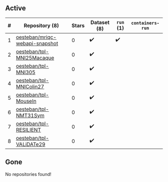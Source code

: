 ## Active
| # | Repository (8) | Stars | Dataset (8) | `run` (1) | `containers-run` |
| --- | --- | --- | --- | --- | --- |
| 1 | [oesteban/mriqc-webapi-snapshot](https://github.com/oesteban/mriqc-webapi-snapshot) | 0 | :heavy_check_mark: | :heavy_check_mark: |  |
| 2 | [oesteban/tpl-MNI25Macaque](https://github.com/oesteban/tpl-MNI25Macaque) | 0 | :heavy_check_mark: |  |  |
| 3 | [oesteban/tpl-MNI305](https://github.com/oesteban/tpl-MNI305) | 0 | :heavy_check_mark: |  |  |
| 4 | [oesteban/tpl-MNIColin27](https://github.com/oesteban/tpl-MNIColin27) | 0 | :heavy_check_mark: |  |  |
| 5 | [oesteban/tpl-MouseIn](https://github.com/oesteban/tpl-MouseIn) | 0 | :heavy_check_mark: |  |  |
| 6 | [oesteban/tpl-NMT31Sym](https://github.com/oesteban/tpl-NMT31Sym) | 0 | :heavy_check_mark: |  |  |
| 7 | [oesteban/tpl-RESILIENT](https://github.com/oesteban/tpl-RESILIENT) | 0 | :heavy_check_mark: |  |  |
| 8 | [oesteban/tpl-VALiDATe29](https://github.com/oesteban/tpl-VALiDATe29) | 0 | :heavy_check_mark: |  |  |

## Gone
No repositories found!
